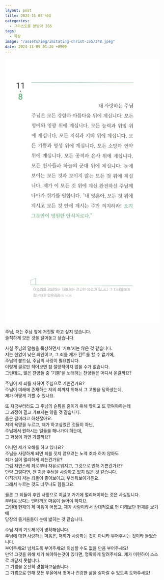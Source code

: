 ```yaml
---
layout: post
title: 2024-11-08 묵상
categories:
  - 그리스도를 본받아 365
tags:
  - 묵상
image: "/assets/img/imitating-christ-365/348.jpeg"
date: 2024-11-09 01:30 +0900
---
```


![image](/assets/img/imitating-christ-365/348.jpeg)

주님, 저는 주님 앞에 거짓말 하고 싶지 않습니다.  
솔직하게 모든 것을 털어놓고 싶습니다.

사실 주님의 말씀을 묵상하면서 '기쁘'지는 않은 것 같습니다.  
저는 한없이 낮은 죄인이고, 그 죄를 제가 컨트롤 할 수 없기에,  
주님의 붙드심, 주님의 사랑이 필요합니다.  
이렇게 글로만 적어보면 참 절망적이지 않을 수가 없습니다.  
그런데도, 많은 찬양들 중 '기쁨'을 노래하는 찬양들은 어디서 온걸까요?

주님이 제 죄를 사하여 주심으로 기쁜건가요?  
주님이 미래에 존재하는 저의 죄까지 위해서 그 고통을 당하셨는데,  
제가 어떻게 기쁠 수 있나요.

또 지금부터라도 그 주님의 슬픔을 줄이기 위해 깎이고 또 깎여야하는데  
그 과정이 결코 기쁘지는 않을 것 같습니다.  
좁은 길이라고 하셨잖아요.  
저의 욕망을 누르고, 제가 하고싶었던 것들이 아닌,  
주님께서 원하시는 일들을 해나가야 하는데,  
그 과정이 과연 기쁠까요?

아니면 제가 오해를 하고 있나요?  
주님을 사랑하게 되면 죄를 짓지 않으려는 노력 조차 하지 않아도  
죄가 싫어 멀리하게 되는건가요?  
그럼 자연스레 죄로부터 자유로워지고, 그것으로 인해 기쁜건가요?  
만약 그렇다면, 전 지금 주님을 사랑하고 있지 않은 것 같습니다.  
아직까지 저는 죄들이 좋아보이고, 부러워보이거든요.  
그래서 누르는 것도 너무나도 힘들고요.

물론 그 죄들이 후엔 사망으로 이끌고 가기에 멀리해야하는 것은 사실입니다.  
부러움 보다는 안타까운 마음이 들어야 하지요.  
그런데 현재의 제 마음이 어둡고, 제가 사람이라서 상대적으로 먼 미래보단 현재를 보기에  
당장의 즐거움들이 눈에 밟히는 것 같습니다.

주님 저의 기도제목이 명확해집니다.  
주님에 대한 사랑하는 마음은, 저희가 사랑하는 것이 아니라 부어주시는 것이라 들었습니다.  
부어주세요! 넘치도록 부어주세요! 의심할 수도 없을 만큼 부어주세요!  
만약 그것을 위해 제가 해야하는것이 있다면, 명확하게 알려주세요. 제가 미련하여 스스로 깨닫지 못합니다.  
그 기쁨을 온전히 경험하고싶습니다.  
그 기쁨으로 인해 모든 우울에서 벗어나 건강한 삶을 살아갈 수 있도록 도와주세요!
